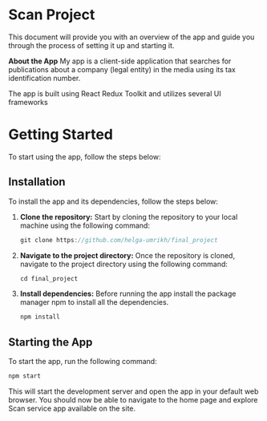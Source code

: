 # Scan Project

This document will provide you with an overview of the app and guide you through the process of setting it up and starting it.

**About the App** 
My app is a client-side application that searches for publications about a company (legal entity) in the media using its tax identification number.

The app is built using React Redux Toolkit and utilizes several UI frameworks

# Getting Started
To start using the app, follow the steps below:

## Installation
To install the app and its dependencies, follow the steps below:
1.  **Clone the repository:** 
	Start by cloning the repository to your local machine using the following command:
	```cpp
	git clone https://github.com/helga-umrikh/final_project
	```
2.  **Navigate to the project directory:**
	Once the repository is cloned, navigate to the project directory using the following command:
	```cpp
	cd final_project
	```
3. **Install dependencies:**
	Before running the app install the package manager npm to install all the dependencies. 
	```cpp
	npm install
	```
	
## Starting the App

To start the app, run the following command:
```cpp
npm start
```
This will start the development server and open the app in your default web browser. You should now be able to navigate to the home page and explore Scan service app available on the site.
